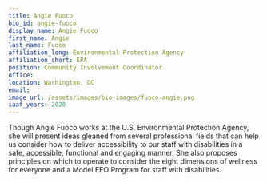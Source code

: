 ```yaml
---
title: Angie Fuoco
bio_id: angie-fuoco
display_name: Angie Fuoco
first_name: Angie
last_name: Fuoco
affiliation_long: Environmental Protection Agency
affiliation_short: EPA
position: Community Involvement Coordinator
office: 
location: Washington, DC
email: 
image_url: /assets/images/bio-images/fuoco-angie.png
iaaf_years: 2020
---
```

Though Angie Fuoco works at the U.S. Environmental Protection Agency, she will present ideas gleaned from several professional fields that can help us consider how to deliver accessibility to our staff with disabilities in a safe, accessible, functional and engaging manner. She also proposes principles on which to operate to consider the eight dimensions of wellness for everyone and a Model EEO Program for staff with disabilities.